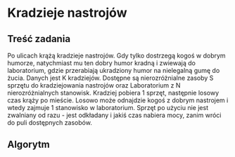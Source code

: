 # Kradzieje nastrojów

## Treść zadania
Po ulicach krążą kradzieje nastrojów. Gdy tylko dostrzegą kogoś w dobrym humorze, natychmiast mu ten dobry humor kradną i zwiewają do laboratorium, gdzie przerabiają ukradziony humor na nielegalną gumę do żucia.
Danych jest K kradziejów. Dostępne są nierozróżnialne zasoby S sprzętu do kradziejowania nastrojów oraz Laboratorium z N nierozróżnialnych stanowisk. Kradziej pobiera 1 sprzęt, następnie losowy czas krąży po mieście. Losowo może odnajdzie kogoś z dobrym nastrojem i wtedy zajmuje 1 stanowisko w laboratorium. Sprzęt po użyciu nie jest zwalniany od razu - jest odkładany i jakiś czas nabiera mocy, zanim wróci do puli dostępnych zasobów.

## Algorytm
